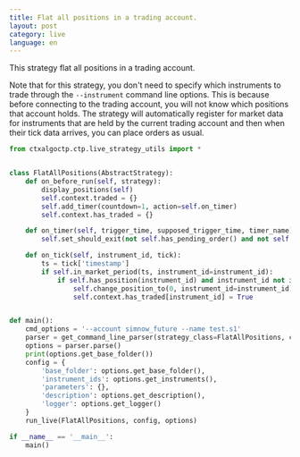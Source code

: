 ```yaml
---
title: Flat all positions in a trading account.
layout: post
category: live
language: en
---
```


This strategy flat all positions in a trading account.

Note that for this strategy, you don't need to specify which instruments to trade through the `--instrument` command
line options. This is because before connecting to the trading account, you will not know which positions
that account holds. The strategy will automatically register for market data for instruments that are held by
the current trading account and then when their tick data arrives, you can place orders as usual.


```python
from ctxalgoctp.ctp.live_strategy_utils import *


class FlatAllPositions(AbstractStrategy):
    def on_before_run(self, strategy):
        display_positions(self)
        self.context.traded = {}
        self.add_timer(countdown=1, action=self.on_timer)
        self.context.has_traded = {}

    def on_timer(self, trigger_time, supposed_trigger_time, timer_name):
        self.set_should_exit(not self.has_pending_order() and not self.has_position())

    def on_tick(self, instrument_id, tick):
        ts = tick['timestamp']
        if self.in_market_period(ts, instrument_id=instrument_id):
            if self.has_position(instrument_id) and instrument_id not in self.context.has_traded:
                self.change_position_to(0, instrument_id=instrument_id)
                self.context.has_traded[instrument_id] = True


def main():
    cmd_options = '--account simnow_future --name test.s1'
    parser = get_command_line_parser(strategy_class=FlatAllPositions, cmd_options=cmd_options)
    options = parser.parse()
    print(options.get_base_folder())
    config = {
        'base_folder': options.get_base_folder(),
        'instrument_ids': options.get_instruments(),
        'parameters': {},
        'description': options.get_description(),
        'logger': options.get_logger()
    }
    run_live(FlatAllPositions, config, options)

if __name__ == '__main__':
    main()

```
